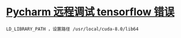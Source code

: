 # [Pycharm 远程调试 tensorflow 错误](https://www.cnblogs.com/helloyy/p/7890158.html)

`LD_LIBRARY_PATH ，设置路径 /usr/local/cuda-8.0/lib64`
